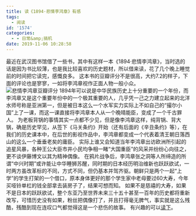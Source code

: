 ```yaml
---
title: 读《1894·悲情李鸿章》有感
tags:
  - 阅读
id: '1574'
categories:
  - - 日常&amp;搞机
date: 2019-11-06 10:28:58
---
```


最近在武汉图书馆借了一些书，其中有这样一本《1894·悲情李鸿章》，当时选的话是因为书比较薄，也是我比较喜欢的历史题材，所以借来读，花了几个晚上睡觉前的时间把它读完，感慨良多。 这本书的豆瓣评分不是很高，大约7.2的样子，下面的评论也是寥寥，一如将李鸿章视作正面人物一般小众。 ![悲情李鸿章豆瓣评分](https://i.loli.net/2019/11/06/azZVCQqXd9KIM6j.png) 1894年可以说是中华民族历史上十分重要的一个年份，而李鸿章又是这个重要年份中的一个极其重要的人，几乎凭一己之力建立起来的北洋水师号称是亚洲第一，但是被日本这么一个水军实力实际上不如自己的“撮尔小国”上了一课，而这一课直接将李鸿章本人从一个晚晴能臣，变成了一个千古罪人。 为老板背锅的事情其实一点都不少见，但是像李鸿章这样，纯背锅、背大锅，确是历史罕见，从签下《马关条约》开始（还有后面的《辛丑条约》等），在我们的历史课本中，在后世的影视作品中，李鸿章都变成一个代表着清王朝日落西山的这么一个垂垂老矣的庸臣。 实际上谁又会知道当年李鸿章出访欧洲所引起的追星风暴，各种王公大臣市井小民均争相一睹“大国重臣”的风采并纷纷心向往之，更不谈伊藤博文以其为精神偶像。 在鸦片战争后，李鸿章张之洞等人所缔造的所谓“中兴时期”或许能让中华睡狮苏醒，同时期的日本经历明治维新也跃跃欲试，一时两方虽改革标的不同，方式不同，但仍基本并驾齐驱。朝鲜只是两个一起“上学”的学生打架的一个借口，原本身体更好的那个学生家中老母要过60大寿，今年买哑铃单杠的钱全部拿去装房子了，结果可想而知。 如果不是慈禧的大寿，如果不是日本的跃跃欲试，整个东亚乃至世界未来三十五十甚至一百年的历史都将重新改写，可惜历史没有如果，粉丝把偶像打了，并且打得毫无脾气，事实就是这么残酷，残酷到现在连叹口气都觉得这是一个悲伤的故事。 有兴趣的可以[读下](https://union-click.jd.com/jdc?e=&p=AyIGZRtYFAcXBFIZWR0yEgdVHVgXARo3EUQDS10iXhBeGlcJDBkNXg9JHUlSSkkFSRwSB1UdWBcBGhgMXgdIMggPMkImEXJSYhBfDlVQDEU%2BaDxPBXILWStbFAYXAFQfWRYLIgRXG1kcARMFXStrFQMiVTvD7aPat7ZJz%2FGa15qQZRtaEwcXBlUbWh0yEgNTGVoUBBIGUxhTHDIVB1wrBEZYEQZVGmslAhIHUxhZFgoiBGUraxUyETcXdVwWB0cOXBMLFgcVAVAcXUFRG1BTGl5GVxEGAkkPQVcXN1caWhEL)。